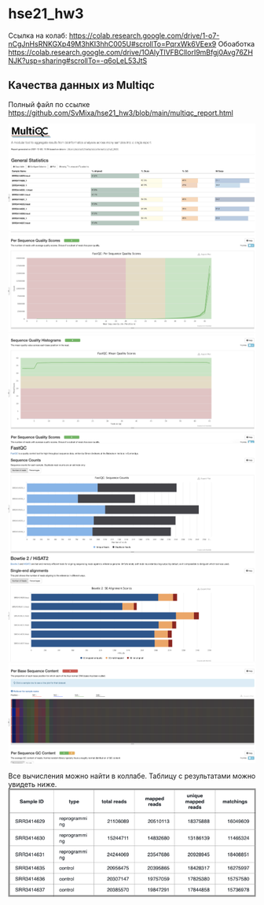 # hse21_hw3

Ссылка на колаб: https://colab.research.google.com/drive/1-o7-nCgJnHsRNKGXp49M3hKI3hhC005U#scrollTo=PqrxWk6VEex9
Обоаботка https://colab.research.google.com/drive/1OAlyTlVFBCllorI9mBfgj0Avg76ZHNJK?usp=sharing#scrollTo=-q6oLeL53JtS

## Качества данных из Multiqc
Полный файл по ссылке https://github.com/SvMixa/hse21_hw3/blob/main/multiqc_report.html

![](img/picc00001.png)
![](img/picc00002.png)
![](img/picc00003.png)
![](img/picc00004.png)
![](img/picc00005.png)
![](img/picc00006.png)

Все вычисления можно найти в коллабе. Таблицу с результатами можно увидеть ниже.
![](img/picc00007.png)
